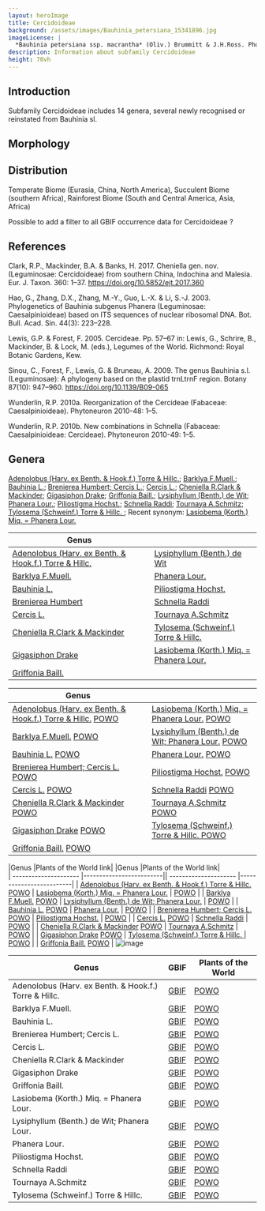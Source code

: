 ```yaml
---
layout: heroImage
title: Cercidoideae
background: /assets/images/Bauhinia_petersiana_15341896.jpg
imageLicense: |
  *Bauhinia petersiana ssp. macrantha* (Oliv.) Brummitt & J.H.Ross. Photo by Ryan van Huyssteen via [iNaturalist](https://www.gbif.org/occurrence/1838329045)
description: Information about subfamily Cercidoideae 
height: 70vh
---
```


## Introduction
Subfamily Cercidoideae includes 14 genera, several newly recognised or reinstated from Bauhinia sl. 

## Morphology

## Distribution
Temperate Biome (Eurasia, China, North America), Succulent Biome (southern Africa), Rainforest Biome (South and Central America, Asia, Africa)

Possible to add a filter to all GBIF occurrence data for Cercidoideae ?

## References
Clark, R.P., Mackinder, B.A. & Banks, H. 2017. Cheniella gen. nov. (Leguminosae: Cercidoideae) from southern China, Indochina and Malesia. Eur. J. Taxon. 360: 1–37. https://doi.org/10.5852/ejt.2017.360

Hao, G., Zhang, D.X., Zhang, M.-Y., Guo, L.-X. & Li, S.-J. 2003. Phylogenetics of Bauhinia subgenus Phanera (Leguminosae: Caesalpinioideae) based on ITS sequences of nuclear ribosomal DNA. Bot. Bull. Acad. Sin. 44(3): 223–228.

Lewis, G.P. & Forest, F. 2005. Cercideae. Pp. 57–67 in: Lewis, G., Schrire, B., Mackinder, B. & Lock, M. (eds.), Legumes of the World. Richmond: Royal Botanic Gardens, Kew.

Sinou, C., Forest, F., Lewis, G. & Bruneau, A. 2009. The genus Bauhinia s.l. (Leguminosae): A phylogeny based on the plastid trnLtrnF region. Botany 87(10): 947–960. https://doi.org/10.1139/B09-065

Wunderlin, R.P. 2010a. Reorganization of the Cercideae (Fabaceae: Caesalpinioideae). Phytoneuron 2010-48: 1–5.

Wunderlin, R.P. 2010b. New combinations in Schnella (Fabaceae: Caesalpinioideae: Cercideae). Phytoneuron 2010-49: 1–5.

## Genera

[Adenolobus (Harv. ex Benth. & Hook.f.) Torre & Hillc.](https://www.gbif.org/species/2956199); [Barklya F.Muell.](https://www.gbif.org/species/2955817); [Bauhinia L.](https://www.gbif.org/species/2952935); [Brenierea Humbert; Cercis L.](https://www.gbif.org/species/2977380); [Cercis L.](https://www.gbif.org/species/2955919); [Cheniella R.Clark & Mackinder](https://www.gbif.org/species/9712046); [Gigasiphon Drake](https://www.gbif.org/species/8059232); [Griffonia Baill.](https://www.gbif.org/species/2945470); [Lysiphyllum (Benth.) de Wit](https://www.gbif.org/species/9105569); [Phanera Lour.](https://www.gbif.org/species/7278390); [Piliostigma Hochst.](https://www.gbif.org/species/2947989); [Schnella Raddi](https://www.gbif.org/species/7278569); [Tournaya A.Schmitz](https://www.gbif.org/species/7301486); [Tylosema (Schweinf.) Torre & Hillc. ](https://www.gbif.org/species/9010267); Recent synonym: [Lasiobema (Korth.) Miq. = Phanera Lour.](https://www.gbif.org/species/7301321)
 
 
 |Genus                  |                         |
| --------------------- |------------------------------|
|[Adenolobus (Harv. ex Benth. & Hook.f.) Torre & Hillc.](https://www.gbif.org/species/2956199)|[Lysiphyllum (Benth.) de Wit](https://www.gbif.org/species/9105569)|
|[Barklya F.Muell.](https://www.gbif.org/species/2955817)             |[Phanera Lour.](https://www.gbif.org/species/7278390)                   |
|[Bauhinia L.](https://www.gbif.org/species/2952935)             |[Piliostigma Hochst.](https://www.gbif.org/species/2947989)                   |
|[Brenierea Humbert](https://www.gbif.org/species/2977380)          |[Schnella Raddi](https://www.gbif.org/species/7278569)                   | 
|[Cercis L.](https://www.gbif.org/species/2955919)           |[Tournaya A.Schmitz](https://www.gbif.org/species/7301486)                   |
|[Cheniella R.Clark & Mackinder](https://www.gbif.org/species/9712046)           |[Tylosema (Schweinf.) Torre & Hillc. ](https://www.gbif.org/species/9010267)    |
|[Gigasiphon Drake](https://www.gbif.org/species/8059232)            | [Lasiobema (Korth.) Miq. = Phanera Lour.](https://www.gbif.org/species/7301321)            |
|[Griffonia Baill.](https://www.gbif.org/species/2945470)            |                    


 |Genus                  |                         |
| --------------------- |------------------------------|
|	[Adenolobus (Harv. ex Benth. & Hook.f.) Torre & Hillc.](https://www.gbif.org/species/2956199) [POWO](http://www.plantsoftheworldonline.org/taxon/urn:lsid:ipni.org:names:21580-1)	|	[Lasiobema (Korth.) Miq. = Phanera Lour.](https://www.gbif.org/species/7301321) [POWO](http://www.plantsoftheworldonline.org/taxon/urn:lsid:ipni.org:names:22740-1)	|
|	[Barklya F.Muell.](https://www.gbif.org/species/2955817) [POWO](http://www.plantsoftheworldonline.org/taxon/urn:lsid:ipni.org:names:21784-1)	|	[Lysiphyllum (Benth.) de Wit; Phanera Lour.](https://www.gbif.org/species/9105569) [POWO](http://www.plantsoftheworldonline.org/taxon/urn:lsid:ipni.org:names:22849-1)	|
|	[Bauhinia L.](https://www.gbif.org/species/2952935) [POWO](http://www.plantsoftheworldonline.org/taxon/urn:lsid:ipni.org:names:327181-2)	|	[Phanera Lour.](https://www.gbif.org/species/7278390) [POWO](http://www.plantsoftheworldonline.org/taxon/urn:lsid:ipni.org:names:23206-1)	|
|	[Brenierea Humbert; Cercis L.](https://www.gbif.org/species/2977380) [POWO](http://www.plantsoftheworldonline.org/taxon/urn:lsid:ipni.org:names:21855-1)	|	[Piliostigma Hochst.](https://www.gbif.org/species/2947989) [POWO](http://www.plantsoftheworldonline.org/taxon/urn:lsid:ipni.org:names:329960-2)	|
|	[Cercis L.](https://www.gbif.org/species/2955919) [POWO](http://www.plantsoftheworldonline.org/taxon/urn:lsid:ipni.org:names:30001619-2)	|	[Schnella Raddi](https://www.gbif.org/species/7278569) [POWO](http://www.plantsoftheworldonline.org/taxon/urn:lsid:ipni.org:names:30003119-2)	|
|	[Cheniella R.Clark & Mackinder](https://www.gbif.org/species/9712046) [POWO](http://www.plantsoftheworldonline.org/taxon/urn:lsid:ipni.org:names:77165904-1)	|	[Tournaya A.Schmitz](https://www.gbif.org/species/7301486) [POWO](http://www.plantsoftheworldonline.org/taxon/urn:lsid:ipni.org:names:23709-1)	|
|	[Gigasiphon Drake](https://www.gbif.org/species/8059232) [POWO](http://www.plantsoftheworldonline.org/taxon/urn:lsid:ipni.org:names:22484-1)	|	[Tylosema (Schweinf.) Torre & Hillc. ](https://www.gbif.org/species/9010267) [POWO](http://www.plantsoftheworldonline.org/taxon/urn:lsid:ipni.org:names:23743-1)	|
|	[Griffonia Baill.](https://www.gbif.org/species/2945470) [POWO](http://www.plantsoftheworldonline.org/taxon/urn:lsid:ipni.org:names:22523-1)	|		

|Genus                 |Plants of the World link| |Genus                 |Plants of the World link|                    
| --------------------- |-------------------------|| --------------------- |-------------------------|
|	[Adenolobus (Harv. ex Benth. & Hook.f.) Torre & Hillc.](https://www.gbif.org/species/2956199)	[POWO](http://www.plantsoftheworldonline.org/taxon/urn:lsid:ipni.org:names:21580-1)	|	[Lasiobema (Korth.) Miq. = Phanera Lour.](https://www.gbif.org/species/7301321)	|	[POWO](http://www.plantsoftheworldonline.org/taxon/urn:lsid:ipni.org:names:22740-1)	|
|	[Barklya F.Muell.](https://www.gbif.org/species/2955817)	[POWO](http://www.plantsoftheworldonline.org/taxon/urn:lsid:ipni.org:names:21784-1)	|	[Lysiphyllum (Benth.) de Wit; Phanera Lour.](https://www.gbif.org/species/9105569)	|	[POWO](http://www.plantsoftheworldonline.org/taxon/urn:lsid:ipni.org:names:22849-1)	|
|	[Bauhinia L.](https://www.gbif.org/species/2952935)	[POWO](http://www.plantsoftheworldonline.org/taxon/urn:lsid:ipni.org:names:327181-2)	|	[Phanera Lour.](https://www.gbif.org/species/7278390)	|	[POWO](http://www.plantsoftheworldonline.org/taxon/urn:lsid:ipni.org:names:23206-1)	|
|	[Brenierea Humbert; Cercis L.](https://www.gbif.org/species/2977380)	[POWO](http://www.plantsoftheworldonline.org/taxon/urn:lsid:ipni.org:names:21855-1)	|	[Piliostigma Hochst.](https://www.gbif.org/species/2947989)	|	[POWO](http://www.plantsoftheworldonline.org/taxon/urn:lsid:ipni.org:names:329960-2)	|
|	[Cercis L.](https://www.gbif.org/species/2955919)	[POWO](http://www.plantsoftheworldonline.org/taxon/urn:lsid:ipni.org:names:30001619-2)	|	[Schnella Raddi](https://www.gbif.org/species/7278569)	|	[POWO](http://www.plantsoftheworldonline.org/taxon/urn:lsid:ipni.org:names:30003119-2)	|
|	[Cheniella R.Clark & Mackinder](https://www.gbif.org/species/9712046)	[POWO](http://www.plantsoftheworldonline.org/taxon/urn:lsid:ipni.org:names:77165904-1)	|	[Tournaya A.Schmitz](https://www.gbif.org/species/7301486)	|	[POWO](http://www.plantsoftheworldonline.org/taxon/urn:lsid:ipni.org:names:23709-1)	|
|	[Gigasiphon Drake](https://www.gbif.org/species/8059232)	[POWO](http://www.plantsoftheworldonline.org/taxon/urn:lsid:ipni.org:names:22484-1)	|	[Tylosema (Schweinf.) Torre & Hillc. ](https://www.gbif.org/species/9010267)	|	[POWO](http://www.plantsoftheworldonline.org/taxon/urn:lsid:ipni.org:names:23743-1)	|
|	[Griffonia Baill.](https://www.gbif.org/species/2945470)	[POWO](http://www.plantsoftheworldonline.org/taxon/urn:lsid:ipni.org:names:22523-1)	|				![image](https://user-images.githubusercontent.com/13423309/110026150-95cbdd80-7d30-11eb-9114-c7b8dbe4f60b.png)











 |Genus                  |     GBIF                     | Plants of the World   |
| --------------------- |------------------------------|-----------------------|
|	Adenolobus (Harv. ex Benth. & Hook.f.) Torre & Hillc.	|	[GBIF](https://www.gbif.org/species/2956199)	|	[POWO](http://www.plantsoftheworldonline.org/taxon/urn:lsid:ipni.org:names:21580-1)	|
|	Barklya F.Muell.	|	[GBIF](https://www.gbif.org/species/2955817)	|	[POWO](http://www.plantsoftheworldonline.org/taxon/urn:lsid:ipni.org:names:21784-1)	|
|	Bauhinia L.	|	[GBIF](https://www.gbif.org/species/2952935)	|	[POWO](http://www.plantsoftheworldonline.org/taxon/urn:lsid:ipni.org:names:327181-2)	|
|	Brenierea Humbert; Cercis L.	|	[GBIF](https://www.gbif.org/species/2977380)	|	[POWO](http://www.plantsoftheworldonline.org/taxon/urn:lsid:ipni.org:names:21855-1)	|
|	Cercis L.	|	[GBIF](https://www.gbif.org/species/2955919)	|	[POWO](http://www.plantsoftheworldonline.org/taxon/urn:lsid:ipni.org:names:30001619-2)	|
|	Cheniella R.Clark & Mackinder	|	[GBIF](https://www.gbif.org/species/9712046)	|	[POWO](http://www.plantsoftheworldonline.org/taxon/urn:lsid:ipni.org:names:77165904-1)	|
|	Gigasiphon Drake	|	[GBIF](https://www.gbif.org/species/8059232)	|	[POWO](http://www.plantsoftheworldonline.org/taxon/urn:lsid:ipni.org:names:22484-1)	|
|	Griffonia Baill.	|	[GBIF](https://www.gbif.org/species/2945470)	|	[POWO](http://www.plantsoftheworldonline.org/taxon/urn:lsid:ipni.org:names:22523-1)	|
|	Lasiobema (Korth.) Miq. = Phanera Lour.	|	[GBIF](https://www.gbif.org/species/7301321)	|	[POWO](http://www.plantsoftheworldonline.org/taxon/urn:lsid:ipni.org:names:22740-1)	|
|	Lysiphyllum (Benth.) de Wit; Phanera Lour.	|	[GBIF](https://www.gbif.org/species/9105569)	|	[POWO](http://www.plantsoftheworldonline.org/taxon/urn:lsid:ipni.org:names:22849-1)	|
|	Phanera Lour.	|	[GBIF](https://www.gbif.org/species/7278390)	|	[POWO](http://www.plantsoftheworldonline.org/taxon/urn:lsid:ipni.org:names:23206-1)	|
|	Piliostigma Hochst.	|	[GBIF](https://www.gbif.org/species/2947989)	|	[POWO](http://www.plantsoftheworldonline.org/taxon/urn:lsid:ipni.org:names:329960-2)	|
|	Schnella Raddi	|	[GBIF](https://www.gbif.org/species/7278569)	|	[POWO](http://www.plantsoftheworldonline.org/taxon/urn:lsid:ipni.org:names:30003119-2)	|
|	Tournaya A.Schmitz	|	[GBIF](https://www.gbif.org/species/7301486)	|	[POWO](http://www.plantsoftheworldonline.org/taxon/urn:lsid:ipni.org:names:23709-1)	|
|	Tylosema (Schweinf.) Torre & Hillc. 	|	[GBIF](https://www.gbif.org/species/9010267)	|	[POWO](http://www.plantsoftheworldonline.org/taxon/urn:lsid:ipni.org:names:23743-1)	|
